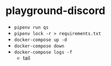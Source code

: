 # playground-discord
- `pipenv run qs`
- `pipenv lock -r > requirements.txt`
- `docker-compose up -d`
- `docker-compose down`
- `docker-compose logs -f`
  + tail
